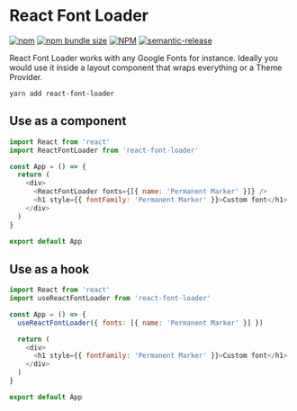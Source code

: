 # React Font Loader

[![npm](https://img.shields.io/npm/v/react-font-loader)](https://www.npmjs.com/react-font-loader)
[![npm bundle size](https://img.shields.io/bundlephobia/minzip/react-font-loader)](https://www.npmjs.com/react-font-loader)
[![NPM](https://img.shields.io/npm/l/react-font-loader)](LICENSE.md)
[![semantic-release](https://img.shields.io/badge/%20%20%F0%9F%93%A6%F0%9F%9A%80-semantic--release-e10079.svg)](https://github.com/semantic-release/semantic-release)

React Font Loader works with any Google Fonts for instance. Ideally you would use it inside a layout component that wraps everything or a Theme Provider.

```
yarn add react-font-loader
```

## Use as a component

```js
import React from 'react'
import ReactFontLoader from 'react-font-loader'

const App = () => {
  return (
    <div>
      <ReactFontLoader fonts={[{ name: 'Permanent Marker' }]} />
      <h1 style={{ fontFamily: 'Permanent Marker' }}>Custom font</h1>
    </div>
  )
}

export default App
```

## Use as a hook

```js
import React from 'react'
import useReactFontLoader from 'react-font-loader'

const App = () => {
  useReactFontLoader({ fonts: [{ name: 'Permanent Marker' }] })

  return (
    <div>
      <h1 style={{ fontFamily: 'Permanent Marker' }}>Custom font</h1>
    </div>
  )
}

export default App
```
